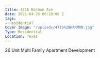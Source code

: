 ```yaml
---
title: 4715 Harmon Ave
date: 2021-04-26 00:10:00 Z
tags:
- Residential
Cover Image: "/uploads/4715%20HARMON.jpg"
Type: Residential
Location: Texas
---
```


26 Unit Multi Family Apartment Development


